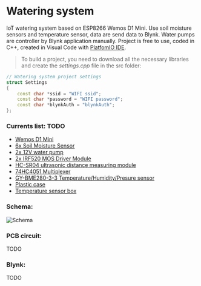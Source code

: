 # Watering system
IoT watering system based on ESP8266 Wemos D1 Mini. Use soil moisture sensors and temperature sensor, data are send data to Blynk. Water pumps are controller by Blynk application manually.
Project is free to use, coded in C++, created in Visual Code with [PlatfomIO IDE](http://docs.platformio.org/en/latest/ide/vscode.html).

> To build a project, you need to download all the necessary libraries and create the *settings.cpp* file in the src folder:
```c++
// Watering system project settings
struct Settings
{
    const char *ssid = "WIFI ssid";
    const char *password = "WIFI password";
    const char *blynkAuth = "blynkAuth";
};
```

### Currents list: TODO
* [Wemos D1 Mini](https://www.aliexpress.com/item/D1-mini-V2-Mini-NodeMcu-4M-bytes-Lua-WIFI-Internet-of-Things-development-board-based-ESP8266/32681374223.html)
* [6x Soil Moisture Sensor](https://www.aliexpress.com/item/Smart-Electronics-Soil-Moisture-Hygrometer-Detection-Humidity-Sensor-Module-For-arduino-Development-Board-DIY-Robot-Smart/32562744759.html)
* [2x 12V water pump](https://www.aliexpress.com/item/DC-12V-Hydroponics-Heating-Mattress-Food-Mdical-Super-Sound-off-Water-Cooling-Cycle-Brushless-Pressure-Boost/32813036499.html)
* [2x IRF520 MOS Driver Module](https://www.aliexpress.com/item/1PCS-0-24V-Top-Mosfet-Button-IRF520-MOS-Driver-Module-For-Arduino-MCU-ARM-Raspberry-pi/32722409551.html)
* [HC-SR04 ultrasonic distance measuring module](https://www.aliexpress.com/item/1pcs-Ultrasonic-Module-HC-SR04-Distance-Measuring-Transducer-Sensor-HC-SR04-HCSR04/32703532280.html)
* [74HC4051 Multiplexer](https://www.aliexpress.com/item/10PCS-LOT-CD4051BE-CD4051-4051BE-4051-DIP16-new-and-original-IC/32807746646.html)
* [GY-BME280-3-3 Temperature/Humidity/Presure sensor](https://www.aliexpress.com/item/1PCS-GY-BME280-3-3-precision-altimeter-atmospheric-pressure-BME280-sensor-module/32767969468.html)
* [Plastic case](https://www.aliexpress.com/item/1-piece-158-90-60mm-IP65-waterproof-plastic-case-with-clear-cover-for-electronic-project-Housing/32812690691.html)
* [Temperature sensor box](https://www.aliexpress.com/item/szomk-plastic-humidity-sensor-project-box-2-pcs-84-27-16mm-diy-wall-mounting-plastic-junction/32586666805.html)





### Schema:
![Schema](https://github.com/vitzaoral/watering-system/blob/master/schema/watering-system_schema.jpg)

### PCB circuit:
TODO

### Blynk:
TODO